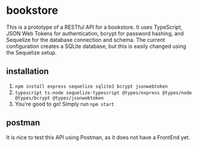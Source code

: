# bookstore
 This is a prototype of a RESTful API for a bookstore. It uses TypeScript, JSON Web Tokens for authentication, bcrypt for password hashing, and Sequelize for the database connection and schema. The current configuration creates a SQLite database, but this is easily changed using the Sequelize setup.

 ## installation
1. `npm install express sequelize sqlite3 bcrypt jsonwebtoken`
2. `typescript ts-node sequelize-typescript @types/express @types/node @types/bcrypt @types/jsonwebtoken`
3. You're good to go! Simply run `npm start`

## postman
It is nice to test this API using Postman, as it does not have a FrontEnd yet.
